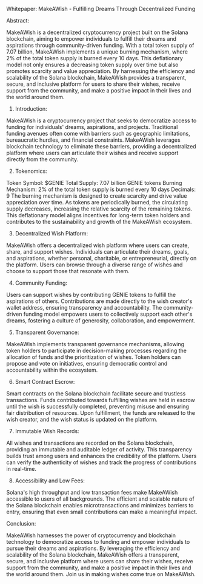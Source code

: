 
Whitepaper: MakeAWish - Fulfilling Dreams Through Decentralized Funding

Abstract:

MakeAWish is a decentralized cryptocurrency project built on the Solana blockchain, aiming to empower individuals to fulfill their dreams and aspirations through community-driven funding. With a total token supply of 7.07 billion, MakeAWish implements a unique burning mechanism, where 2% of the total token supply is burned every 10 days. This deflationary model not only ensures a decreasing token supply over time but also promotes scarcity and value appreciation. By harnessing the efficiency and scalability of the Solana blockchain, MakeAWish provides a transparent, secure, and inclusive platform for users to share their wishes, receive support from the community, and make a positive impact in their lives and the world around them.

1. Introduction:

MakeAWish is a cryptocurrency project that seeks to democratize access to funding for individuals' dreams, aspirations, and projects. Traditional funding avenues often come with barriers such as geographic limitations, bureaucratic hurdles, and financial constraints. MakeAWish leverages blockchain technology to eliminate these barriers, providing a decentralized platform where users can articulate their wishes and receive support directly from the community.

2. Tokenomics:

Token Symbol: $GENIE
Total Supply: 7.07 billion GENIE tokens
Burning Mechanism: 2% of the total token supply is burned every 10 days
Decimals: 9
The burning mechanism is designed to create scarcity and drive value appreciation over time. As tokens are periodically burned, the circulating supply decreases, increasing the relative scarcity of the remaining tokens. This deflationary model aligns incentives for long-term token holders and contributes to the sustainability and growth of the MakeAWish ecosystem.

3. Decentralized Wish Platform:

MakeAWish offers a decentralized wish platform where users can create, share, and support wishes. Individuals can articulate their dreams, goals, and aspirations, whether personal, charitable, or entrepreneurial, directly on the platform. Users can browse through a diverse range of wishes and choose to support those that resonate with them.

4. Community Funding:

Users can support wishes by contributing GENIE tokens to fulfill the aspirations of others. Contributions are made directly to the wish creator's wallet address, ensuring transparency and accountability. The community-driven funding model empowers users to collectively support each other's dreams, fostering a culture of generosity, collaboration, and empowerment.

5. Transparent Governance:

MakeAWish implements transparent governance mechanisms, allowing token holders to participate in decision-making processes regarding the allocation of funds and the prioritization of wishes. Token holders can propose and vote on initiatives, ensuring democratic control and accountability within the ecosystem.

6. Smart Contract Escrow:

Smart contracts on the Solana blockchain facilitate secure and trustless transactions. Funds contributed towards fulfilling wishes are held in escrow until the wish is successfully completed, preventing misuse and ensuring fair distribution of resources. Upon fulfillment, the funds are released to the wish creator, and the wish status is updated on the platform.

7. Immutable Wish Records:

All wishes and transactions are recorded on the Solana blockchain, providing an immutable and auditable ledger of activity. This transparency builds trust among users and enhances the credibility of the platform. Users can verify the authenticity of wishes and track the progress of contributions in real-time.

8. Accessibility and Low Fees:

Solana's high throughput and low transaction fees make MakeAWish accessible to users of all backgrounds. The efficient and scalable nature of the Solana blockchain enables microtransactions and minimizes barriers to entry, ensuring that even small contributions can make a meaningful impact.

Conclusion:

MakeAWish harnesses the power of cryptocurrency and blockchain technology to democratize access to funding and empower individuals to pursue their dreams and aspirations. By leveraging the efficiency and scalability of the Solana blockchain, MakeAWish offers a transparent, secure, and inclusive platform where users can share their wishes, receive support from the community, and make a positive impact in their lives and the world around them. Join us in making wishes come true on MakeAWish.

